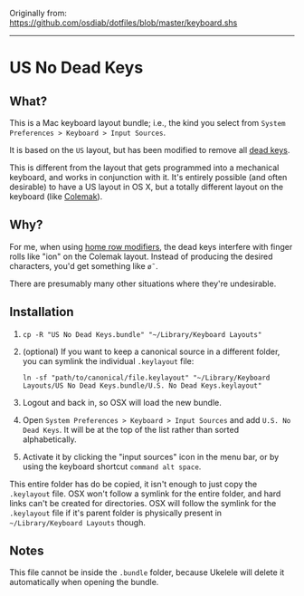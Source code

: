 Originally from: https://github.com/osdiab/dotfiles/blob/master/keyboard.shs

___

# US No Dead Keys

## What?

This is a Mac keyboard layout bundle; i.e., the kind you select from `System Preferences > Keyboard > Input Sources`.

It is based on the `US` layout, but has been modified to remove all [dead keys](https://wikipedia.org/wiki/Dead_key).

This is different from the layout that gets programmed into a mechanical keyboard, and works in conjunction with it. It's entirely possible (and often desirable) to have a US layout in OS X, but a totally different layout on the keyboard (like [Colemak](https://colemak.com)).


## Why?

For me, when using [home row modifiers](https://precondition.github.io/home-row-mods), the dead keys interfere with finger rolls like "ion" on the Colemak layout. Instead of producing the desired characters, you'd get something like `ø˜`.

There are presumably many other situations where they're undesirable.


## Installation

1. `cp -R "US No Dead Keys.bundle" "~/Library/Keyboard Layouts"`
1. (optional) If you want to keep a canonical source in a different folder, you can symlink the individual `.keylayout` file:

	`ln -sf "path/to/canonical/file.keylayout" "~/Library/Keyboard Layouts/US No Dead Keys.bundle/U.S. No Dead Keys.keylayout"`

1. Logout and back in, so OSX will load the new bundle.
1. Open `System Preferences > Keyboard > Input Sources` and add `U.S. No Dead Keys`. It will be at the top of the list rather than sorted alphabetically.
1. Activate it by clicking the "input sources" icon in the menu bar, or by using the keyboard shortcut `command alt space`.

This entire folder has do be copied, it isn't enough to just copy the `.keylayout` file. OSX won't follow a symlink for the entire folder, and hard links can't be created for directories. OSX will follow the symlink for the `.keylayout` file if it's parent folder is physically present in `~/Library/Keyboard Layouts` though.


## Notes

This file cannot be inside the `.bundle` folder, because Ukelele will delete it automatically when opening the bundle.
